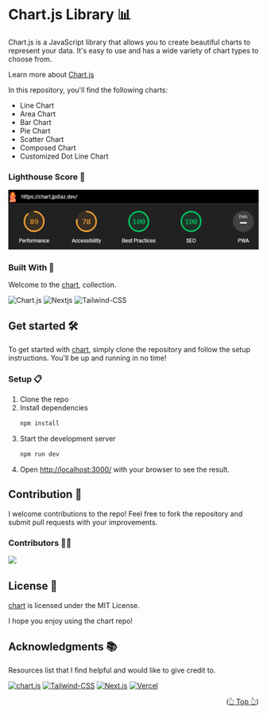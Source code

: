 <div id="top"></div>

# Chart.js Library 📊

Chart.js is a JavaScript library that allows you to create beautiful charts to represent your data. It's easy to use and has a wide variety of chart types to choose from.

Learn more about [Chart.js](https://www.chartjs.org/)

<div align="center">

</div>

In this repository, you'll find the following charts:

- Line Chart
- Area Chart
- Bar Chart
- Pie Chart
- Scatter Chart
- Composed Chart
- Customized Dot Line Chart

<!-- ### Desktop View 🖥️

<img src="./src/assets/images/desktop.png" width="" />

### iPad view 📱

<img src="./src/assets/images/ipad.png" width="300" />

### Mobile view 📱

<img src="./src/assets/images/phone.png" width="250" /> -->

### Lighthouse Score 🚀

<img src="./src/assets/images/lighthouse.png" />

### Built With 🔑

Welcome to the [chart](https://chart.jpdiaz.dev), collection.

![Chart.js](https://img.shields.io/badge/chart.js-FF6384.svg?style=for-the-badge&logo=chart.js&logoColor=white)
![Nextjs](https://img.shields.io/badge/Next.js-000?style=for-the-badge&logo=Next.js&logoColor=white)
![Tailwind-CSS](https://img.shields.io/badge/Tailwind%20CSS-06B6D4.svg?style=for-the-badge&logo=Tailwind-CSS&logoColor=white)

## Get started 🛠️

To get started with [chart](https://chart.jpdiaz.dev), simply clone the repository and follow the setup instructions. You'll be up and running in no time!

### Setup 📋

1. Clone the repo
2. Install dependencies
   ```sh
   npm install
   ```
3. Start the development server
   ```sh
   npm run dev
   ```
4. Open [http://localhost:3000/](http://localhost:3000/) with your browser to see the result.

## Contribution 🤝

I welcome contributions to the repo! Feel free to fork the repository and submit pull requests with your improvements.

### Contributors 🧑‍💻

<a href="https://github.com/JuanPabloDiaz/chart.js/graphs/contributors"><img src="https://contrib.rocks/image?repo=JuanPabloDiaz/chart.js" /></a><!-- Made with [contrib.rocks](https://contrib.rocks). -->

## License 📜

[chart](https://chart.jpdiaz.dev) is licensed under the MIT License.

I hope you enjoy using the chart repo!

<!-- ACKNOWLEDGMENTS -->

## Acknowledgments 📚

Resources list that I find helpful and would like to give credit to.

[![chart.js](https://img.shields.io/badge/chart.js-FF6384.svg?style=for-the-badge&logo=chart.js&logoColor=white)](https://www.chartjs.org/)
[![Tailwind-CSS](https://img.shields.io/badge/Tailwind%20CSS-06B6D4.svg?style=for-the-badge&logo=Tailwind-CSS&logoColor=white)](https://tailwindcss.com/)
[![Next.js](https://img.shields.io/badge/Next.js-000?style=for-the-badge&logo=Next.js&logoColor=white)](https://nextjs.org/)
[![Vercel](https://img.shields.io/badge/Vercel-000?style=for-the-badge&logo=Vercel&logoColor=white)](https://vercel.com/)

<p align="right">(<a href="#top">👆 Top 👆</a>)</p>
